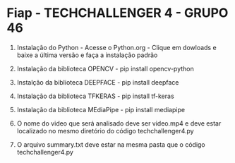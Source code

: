 # Fiap - TECHCHALLENGER 4 - GRUPO 46


1. Instalação do Python -  Acesse o Python.org - Clique em dowloads e baixe a última versão e faça a instalação padrão 

2. Instalação da biblioteca OPENCV - pip install opencv-python

3. Instalção da biblioteca DEEPFACE - pip install deepface

4. Instalação da biblioteca TFKERAS - pip install tf-keras

5. Instalação da biblioteca MEdiaPipe - pip install mediapipe

6. O nome do video que será analisado deve ser video.mp4 e deve estar localizado no mesmo diretório do código techchallenger4.py

7. O arquivo summary.txt deve estar na mesma pasta que o código techchallenger4.py